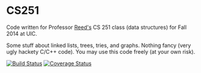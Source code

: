 CS251
=====
Code written for Professor [Reed's](https://sites.google.com/site/dalereed/) CS 251 class (data structures) for Fall 2014 at UIC.

Some stuff about linked lists, trees, tries, and graphs. Nothing fancy (very ugly hackety C/C++ code). You may use this code freely (at your own risk).

[![Build Status](https://travis-ci.org/basheersubei/CS251.svg)](https://travis-ci.org/basheersubei/CS251)
[![Coverage Status](https://coveralls.io/repos/basheersubei/CS251/badge.png?branch=master)](https://coveralls.io/r/basheersubei/CS251?branch=master)
